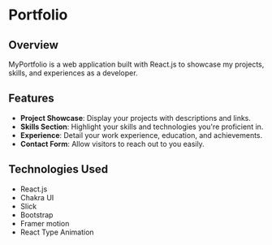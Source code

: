 # Portfolio

## Overview
MyPortfolio is a web application built with React.js to showcase my projects, skills, and experiences as a developer.

## Features
- **Project Showcase**: Display your projects with descriptions and links.
- **Skills Section**: Highlight your skills and technologies you're proficient in.
- **Experience**: Detail your work experience, education, and achievements.
- **Contact Form**: Allow visitors to reach out to you easily.

## Technologies Used
- React.js
- Chakra UI
- Slick
- Bootstrap
- Framer motion
- React Type Animation
